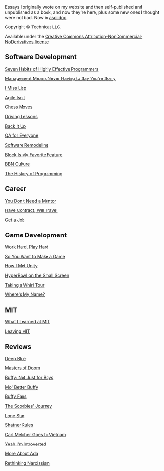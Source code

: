 Essays I originally wrote on my website and then self-published and unpublished as a book, and now they're here, plus some new ones I thought were not bad.
Now in [asciidoc](https://gist.github.com/dcode/0cfbf2699a1fe9b46ff04c41721dda74).

Copyright &copy; Technicat LLC.

Available under the [Creative Commons Attribution-NonCommercial-NoDerivatives license](https://creativecommons.org/licenses/by-nc-nd/4.0/)

## Software Development

[Seven Habits of Highly Effective Programmers](software/sevenhabitsofhighlyeffectiveprogrammers.adoc)

[Management Means Never Having to Say You're Sorry](software/managementmeansneverhavingtosayyouresorry.adoc)

[I Miss Lisp](software/imisslisp.adoc)

[Agile Isn't](software/agileisnt.adoc)

[Chess Moves](software/chessmoves.adoc)

[Driving Lessons](software/drivinglessons.adoc)

[Back It Up](software/backitup.adoc)

[QA for Everyone](software/qaforeveryone.adoc)

[Software Remodeling](software/softwareremodeling.adoc)

[Block Is My Favorite Feature](software/blockismyfavoritefeature.adoc)

[BBN Culture](software/blockismybbnculture.adoc)

[The History of Programming](software/historyofprogramming.adoc)

## Career

[You Don't Need a Mentor](software/youdontneedamentor.adoc)

[Have Contract, Will Travel](software/havecontractwilltravel.adoc)

[Get a Job](software/getajob.adoc)


## Game Development

[Work Hard, Play Hard](gamedev/workandplay.adoc)

[So You Want to Make a Game](gamedev/soyouwanttomakeagame.adoc)

[How I Met Unity](gamedev/howimetunity.adoc)

[HyperBowl on the Small Screen ](gamedev/hyperbowlonthesmallscreen.adoc)

[Taking a Whirl Tour](gamedev/takingawhirltour.adoc)

[Where's My Name?](gamedev/wheresmyname.adoc)

## MIT

[What I Learned at MIT](mit/whatilearnedatmit.adoc)

[Leaving MIT](mit/leavingmit.adoc)

## Reviews

[Deep Blue](reviews/deepblue.adoc)

[Masters of Doom](reviews/mastersofdoom.adoc)

[Buffy: Not Just for Boys](reviews/buffynotjustforboys.adoc)

[Mo' Better Buffy](reviews/betterbuffy.adoc)

[Buffy Fans](reviews/buffyfans.adoc)

[The Scoobies' Journey](reviews/scoobies.adoc)

[Lone Star](reviews/whoknewtexansweresodeep.adoc)

[Shatner Rules](reviews/shatnerrules.adoc)

[Carl Melcher Goes to Vietnam](reviews/carlmelcher.adoc)

[Yeah I'm Introverted](reviews/yeahimintroverted.adoc)

[More About Ada](reviews/moreaboutada.adoc)

[Rethinking Narcissism](reviews/rethinkingnarcissism.adoc)


